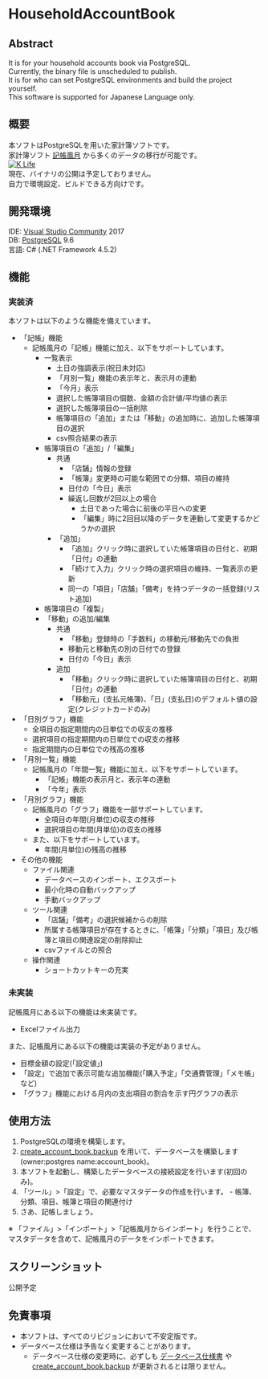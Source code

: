 # __HouseholdAccountBook__

## __Abstract__
It is for your household accounts book via PostgreSQL.  
Currently, the binary file is unscheduled to publish.  
It is for who can set PostgreSQL environments and build the project yourself.  
This software is supported for Japanese Language only.  

## __概要__
本ソフトはPostgreSQLを用いた家計簿ソフトです。  
家計簿ソフト [記帳風月](http://hp.vector.co.jp/authors/VA024866/s_kicho.html) から多くのデータの移行が可能です。  
[![K Life](http://hp.vector.co.jp/authors/VA024866/img/bunner.gif)](http://hp.vector.co.jp/authors/VA024866/)  
現在、バイナリの公開は予定しておりません。  
自力で環境設定、ビルドできる方向けです。

## __開発環境__
IDE: [Visual Studio Community](https://www.microsoft.com/ja-jp/dev/products/community.aspx) 2017  
DB: [PostgreSQL](https://www.postgresql.org/) 9.6   
言語: C# (.NET Framework 4.5.2)

## __機能__
### 実装済
本ソフトは以下のような機能を備えています。
* 「記帳」機能
	* 記帳風月の「記帳」機能に加え、以下をサポートしています。
		* 一覧表示
			* 土日の強調表示(祝日未対応)
			* 「月別一覧」機能の表示年と、表示月の連動
			* 「今月」表示
			* 選択した帳簿項目の個数、金額の合計値/平均値の表示
			* 選択した帳簿項目の一括削除
			* 帳簿項目の「追加」または「移動」の追加時に、追加した帳簿項目の選択
			* csv照合結果の表示
		* 帳簿項目の「追加」/「編集」
			* 共通
				- 「店舗」情報の登録
				- 「帳簿」変更時の可能な範囲での分類、項目の維持
				- 日付の「今日」表示
				- 繰返し回数が2回以上の場合
					- 土日であった場合に前後の平日への変更
					- 「編集」時に2回目以降のデータを連動して変更するかどうかの選択
			- 「追加」
				- 「追加」クリック時に選択していた帳簿項目の日付と、初期「日付」の連動
				- 「続けて入力」クリック時の選択項目の維持、一覧表示の更新
				- 同一の「項目」「店舗」「備考」を持つデータの一括登録(リスト追加)
		* 帳簿項目の「複製」
		* 「移動」の追加/編集
			- 共通
				- 「移動」登録時の「手数料」の移動元/移動先での負担
				- 移動元と移動先の別の日付での登録
				- 日付の「今日」表示
			* 追加
				- 「移動」クリック時に選択していた帳簿項目の日付と、初期「日付」の連動
				- 「移動元」(支払元帳簿)、「日」(支払日)のデフォルト値の設定(クレジットカードのみ)
* 「日別グラフ」機能
	* 全項目の指定期間内の日単位での収支の推移
	* 選択項目の指定期間内の日単位での収支の推移
	* 指定期間内の日単位での残高の推移
* 「月別一覧」機能
	* 記帳風月の「年間一覧」機能に加え、以下をサポートしています。
		* 「記帳」機能の表示月と、表示年の連動
		* 「今年」表示
* 「月別グラフ」機能
	* 記帳風月の「グラフ」機能を一部サポートしています。
		* 全項目の年間(月単位)の収支の推移
		* 選択項目の年間(月単位)の収支の推移
	* また、以下をサポートしています。
		* 年間(月単位)の残高の推移
* その他の機能
	* ファイル関連
		* データベースのインポート、エクスポート
		* 最小化時の自動バックアップ
		* 手動バックアップ
	* ツール関連
		* 「店舗」「備考」の選択候補からの削除
		* 所属する帳簿項目が存在するときに、「帳簿」「分類」「項目」及び帳簿と項目の関連設定の削除抑止
		* csvファイルとの照合
	* 操作関連
		* ショートカットキーの充実

### 未実装
記帳風月にある以下の機能は未実装です。
* Excelファイル出力

また、記帳風月にある以下の機能は実装の予定がありません。
* 目標金額の設定(「設定値」)
* 「設定」で追加で表示可能な追加機能(「購入予定」「交通費管理」「メモ帳」など)
* 「グラフ」機能における月内の支出項目の割合を示す円グラフの表示

## __使用方法__
1. PostgreSQLの環境を構築します。
1. [create_account_book.backup](https://github.com/vtr00/HouseholdAccountBook/blob/master/create_account_book.backup) を用いて、データベースを構築します(owner:postgres name:account_book)。
1. 本ソフトを起動し、構築したデータベースの接続設定を行います(初回のみ)。
1. 「ツール」>「設定」で、必要なマスタデータの作成を行います。 - 帳簿、分類、項目、帳簿と項目の関連付け
1. さあ、記帳しましょう。

※ 「ファイル」>「インポート」>「記帳風月からインポート」を行うことで、マスタデータを含めて、記帳風月のデータをインポートできます。

## __スクリーンショット__
公開予定

## __免責事項__
* 本ソフトは、すべてのリビジョンにおいて不安定版です。
* データベース仕様は予告なく変更することがあります。
	* データベース仕様の変更時に、必ずしも [データベース仕様書](https://github.com/vtr00/HouseholdAccountBook/blob/master/DbSpecifications.xlsx) や [create_account_book.backup](https://github.com/vtr00/HouseholdAccountBook/blob/master/create_account_book.backup) が更新されるとは限りません。
